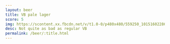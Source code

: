 ```yaml
---
layout: beer
title: VB pale lager
score: 5
img: https://scontent.xx.fbcdn.net/v/t1.0-0/p480x480/559250_10151602286458745_792577618_n.jpg?oh=1ab4d090b234e18486cd0d5695f576ce&oe=58E0F026
desc: Not quite as bad as regular VB
permalink: /beer/:title.html
---
```

